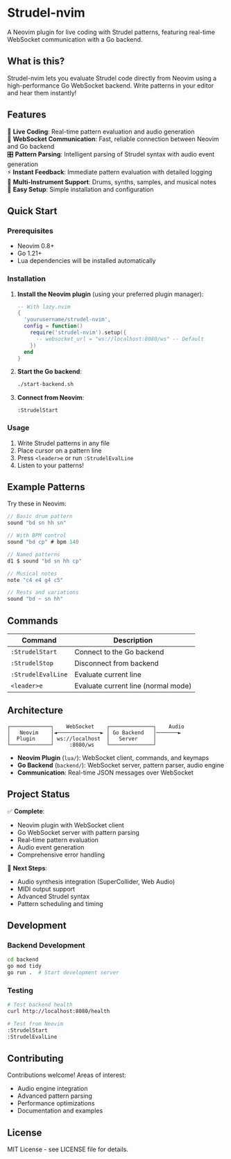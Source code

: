 # Strudel-nvim

A Neovim plugin for live coding with Strudel patterns, featuring real-time WebSocket communication with a Go backend.

## What is this?

Strudel-nvim lets you evaluate Strudel code directly from Neovim using a high-performance Go WebSocket backend. Write patterns in your editor and hear them instantly!

## Features

🎵 **Live Coding**: Real-time pattern evaluation and audio generation  
🔌 **WebSocket Communication**: Fast, reliable connection between Neovim and Go backend  
🎛️ **Pattern Parsing**: Intelligent parsing of Strudel syntax with audio event generation  
⚡ **Instant Feedback**: Immediate pattern evaluation with detailed logging  
🎹 **Multi-Instrument Support**: Drums, synths, samples, and musical notes  
🎯 **Easy Setup**: Simple installation and configuration  

## Quick Start

### Prerequisites

- Neovim 0.8+
- Go 1.21+
- Lua dependencies will be installed automatically

### Installation

1. **Install the Neovim plugin** (using your preferred plugin manager):

   ```lua
   -- With lazy.nvim
   {
     'yourusername/strudel-nvim',
     config = function()
       require('strudel-nvim').setup({
         -- websocket_url = "ws://localhost:8080/ws" -- Default
       })
     end
   }
   ```

2. **Start the Go backend**:
   ```bash
   ./start-backend.sh
   ```

3. **Connect from Neovim**:
   ```vim
   :StrudelStart
   ```

### Usage

1. Write Strudel patterns in any file
2. Place cursor on a pattern line
3. Press `<leader>e` or run `:StrudelEvalLine`
4. Listen to your patterns!

## Example Patterns

Try these in Neovim:

```javascript
// Basic drum pattern
sound "bd sn hh sn"

// With BPM control
sound "bd cp" # bpm 140

// Named patterns
d1 $ sound "bd sn hh cp"

// Musical notes
note "c4 e4 g4 c5"

// Rests and variations
sound "bd ~ sn hh"
```

## Commands

| Command | Description |
|---------|-------------|
| `:StrudelStart` | Connect to the Go backend |
| `:StrudelStop` | Disconnect from backend |
| `:StrudelEvalLine` | Evaluate current line |
| `<leader>e` | Evaluate current line (normal mode) |

## Architecture

```
┌─────────────┐    WebSocket    ┌──────────────┐    Audio
│   Neovim    │◄──────────────► │ Go Backend   │───────►
│  Plugin     │ ws://localhost  │   Server     │
└─────────────┘     :8080/ws    └──────────────┘
```

- **Neovim Plugin** (`lua/`): WebSocket client, commands, and keymaps
- **Go Backend** (`backend/`): WebSocket server, pattern parser, audio engine
- **Communication**: Real-time JSON messages over WebSocket

## Project Status

✅ **Complete**:
- Neovim plugin with WebSocket client
- Go WebSocket server with pattern parsing
- Real-time pattern evaluation
- Audio event generation
- Comprehensive error handling

🚧 **Next Steps**:
- Audio synthesis integration (SuperCollider, Web Audio)
- MIDI output support
- Advanced Strudel syntax
- Pattern scheduling and timing

## Development

### Backend Development

```bash
cd backend
go mod tidy
go run .  # Start development server
```

### Testing

```bash
# Test backend health
curl http://localhost:8080/health

# Test from Neovim
:StrudelStart
:StrudelEvalLine
```

## Contributing

Contributions welcome! Areas of interest:
- Audio engine integration
- Advanced pattern parsing
- Performance optimizations
- Documentation and examples

## License

MIT License - see LICENSE file for details.

